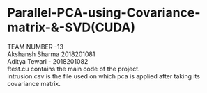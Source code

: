 # Parallel-PCA-using-Covariance-matrix-&-SVD(CUDA)
TEAM NUMBER -13 <br>
Akshansh Sharma 2018201081<br>
Aditya Tewari - 2018201082<br>
ftest.cu contains the main code of the project.<br>
intrusion.csv is the file used on which pca is applied after taking its covariance matrix.<br>

